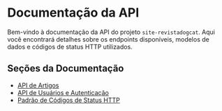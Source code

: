 # Documentação da API

Bem-vindo à documentação da API do projeto `site-revistadogcat`. Aqui você encontrará detalhes sobre os endpoints disponíveis, modelos de dados e códigos de status HTTP utilizados.

## Seções da Documentação

- [API de Artigos](artigos_api.md)
- [API de Usuários e Autenticação](usuarios_api.md)
- [Padrão de Códigos de Status HTTP](error_codes.md)
